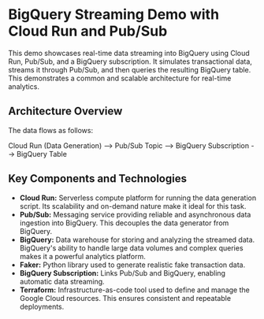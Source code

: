 # BigQuery Streaming Demo with Cloud Run and Pub/Sub

This demo showcases real-time data streaming into BigQuery using Cloud Run, Pub/Sub, and a BigQuery subscription. It simulates transactional data, streams it through Pub/Sub, and then queries the resulting BigQuery table. This demonstrates a common and scalable architecture for real-time analytics.

## Architecture Overview

The data flows as follows:

Cloud Run (Data Generation) --> Pub/Sub Topic --> BigQuery Subscription --> BigQuery Table

## Key Components and Technologies

- **Cloud Run:** Serverless compute platform for running the data generation script. Its scalability and on-demand nature make it ideal for this task.
- **Pub/Sub:** Messaging service providing reliable and asynchronous data ingestion into BigQuery. This decouples the data generator from BigQuery.
- **BigQuery:** Data warehouse for storing and analyzing the streamed data. BigQuery's ability to handle large data volumes and complex queries makes it a powerful analytics platform.
- **Faker:** Python library used to generate realistic fake transaction data.
- **BigQuery Subscription:** Links Pub/Sub and BigQuery, enabling automatic data streaming.
- **Terraform:** Infrastructure-as-code tool used to define and manage the Google Cloud resources. This ensures consistent and repeatable deployments.
